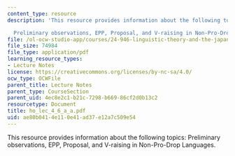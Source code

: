 ```yaml
---
content_type: resource
description: 'This resource provides information about the following topics:

  Preliminary observations, EPP, Proposal, and V-raising in Non-Pro-Drop Languages.'
file: /ol-ocw-studio-app/courses/24-946-linguistic-theory-and-the-japanese-language-fall-2004/ae80b0414e110e41ad37e12a7c509e54_ho_lec_4_6_a_a.pdf
file_size: 74984
file_type: application/pdf
learning_resource_types:
- Lecture Notes
license: https://creativecommons.org/licenses/by-nc-sa/4.0/
ocw_type: OCWFile
parent_title: Lecture Notes
parent_type: CourseSection
parent_uid: 4ec8e2c1-b21c-7298-b669-86cf2d0b13c2
resourcetype: Document
title: ho_lec_4_6_a_a.pdf
uid: ae80b041-4e11-0e41-ad37-e12a7c509e54
---
```

This resource provides information about the following topics:
Preliminary observations, EPP, Proposal, and V-raising in Non-Pro-Drop Languages.